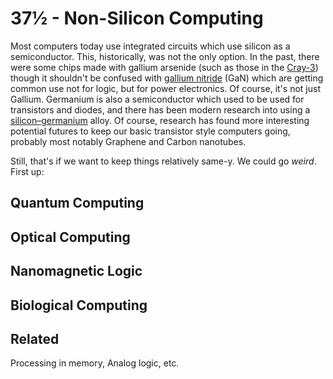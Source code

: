 # 37½ - Non-Silicon Computing

Most computers today use integrated circuits which use silicon as a semiconductor. This, historically, was not the only option. In the past, there were some chips made with gallium arsenide (such as those in the [Cray-3](https://en.wikipedia.org/wiki/Cray-3)) though it shouldn't be confused with [gallium nitride](https://en.wikipedia.org/wiki/Gallium_nitride) (GaN) which are getting common use not for logic, but for power electronics. Of course, it's not just Gallium. Germanium is also a semiconductor which used to be used for transistors and diodes, and there has been modern research into using a [silicon–germanium](https://en.wikipedia.org/wiki/Silicon%E2%80%93germanium) alloy. Of course, research has found  more interesting potential futures to keep our basic transistor style computers going, probably most notably Graphene and Carbon nanotubes. 

Still, that's if we want to keep things relatively same-y. We could go *weird*. First up:

## Quantum Computing



## Optical Computing



## Nanomagnetic Logic



## Biological Computing



## Related

Processing in memory, Analog logic, etc.